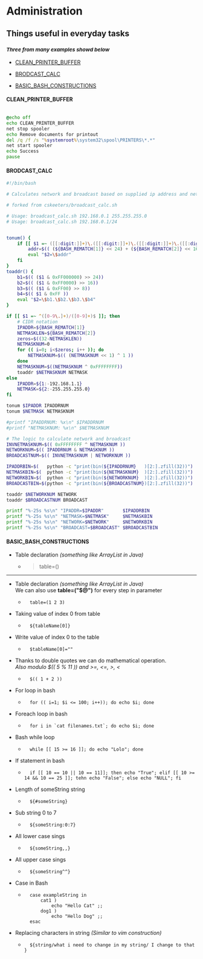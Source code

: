 # Administration 
## Things useful in everyday tasks
### _<sub>Three from many examples showd below_

* [CLEAN_PRINTER_BUFFER](https://github.com/Kiljan/Administration#CLEAN_PRINTER_BUFFER "CLEAN_PRINTER_BUFFER")

* [BRODCAST_CALC](https://github.com/Kiljan/Administration#BRODCAST_CALC "BRODCAST_CALC")

* [BASIC_BASH_CONSTRUCTIONS](https://github.com/Kiljan/Administration#BASIC_BASH_CONSTRUCTIONS "BASIC_BASH_CONSTRUCTIONS")

#### CLEAN_PRINTER_BUFFER

```bat

@echo off
echo CLEAN_PRINTER_BUFFER
net stop spooler
echo Remove documents for printout
del /q /f /s "%systemroot%\system32\spool\PRINTERS\*.*"
net start spooler
echo Success
pause
```

#### BRODCAST_CALC

```bash
#!/bin/bash

# Calculates network and broadcast based on supplied ip address and netmask

# forked from cskeeters/broadcast_calc.sh

# Usage: broadcast_calc.sh 192.168.0.1 255.255.255.0
# Usage: broadcast_calc.sh 192.168.0.1/24


tonum() {
    if [[ $1 =~ ([[:digit:]]+)\.([[:digit:]]+)\.([[:digit:]]+)\.([[:digit:]]+) ]]; then
        addr=$(( (${BASH_REMATCH[1]} << 24) + (${BASH_REMATCH[2]} << 16) + (${BASH_REMATCH[3]} << 8) + ${BASH_REMATCH[4]} ))
        eval "$2=\$addr"
    fi
}
toaddr() {
    b1=$(( ($1 & 0xFF000000) >> 24))
    b2=$(( ($1 & 0xFF0000) >> 16))
    b3=$(( ($1 & 0xFF00) >> 8))
    b4=$(( $1 & 0xFF ))
    eval "$2=\$b1.\$b2.\$b3.\$b4"
}

if [[ $1 =~ ^([0-9\.]+)/([0-9]+)$ ]]; then
    # CIDR notation
    IPADDR=${BASH_REMATCH[1]}
    NETMASKLEN=${BASH_REMATCH[2]}
    zeros=$((32-NETMASKLEN))
    NETMASKNUM=0
    for (( i=0; i<$zeros; i++ )); do
        NETMASKNUM=$(( (NETMASKNUM << 1) ^ 1 ))
    done
    NETMASKNUM=$((NETMASKNUM ^ 0xFFFFFFFF))
    toaddr $NETMASKNUM NETMASK
else
    IPADDR=${1:-192.168.1.1}
    NETMASK=${2:-255.255.255.0}
fi

tonum $IPADDR IPADDRNUM
tonum $NETMASK NETMASKNUM

#printf "IPADDRNUM: %x\n" $IPADDRNUM
#printf "NETMASKNUM: %x\n" $NETMASKNUM

# The logic to calculate network and broadcast
INVNETMASKNUM=$(( 0xFFFFFFFF ^ NETMASKNUM ))
NETWORKNUM=$(( IPADDRNUM & NETMASKNUM ))
BROADCASTNUM=$(( INVNETMASKNUM | NETWORKNUM ))

IPADDRBIN=$(   python -c "print(bin(${IPADDRNUM}   )[2:].zfill(32))")
NETMASKBIN=$(  python -c "print(bin(${NETMASKNUM}  )[2:].zfill(32))")
NETWORKBIN=$(  python -c "print(bin(${NETWORKNUM}  )[2:].zfill(32))")
BROADCASTBIN=$(python -c "print(bin(${BROADCASTNUM})[2:].zfill(32))")

toaddr $NETWORKNUM NETWORK
toaddr $BROADCASTNUM BROADCAST

printf "%-25s %s\n" "IPADDR=$IPADDR"       $IPADDRBIN
printf "%-25s %s\n" "NETMASK=$NETMASK"     $NETMASKBIN
printf "%-25s %s\n" "NETWORK=$NETWORK"     $NETWORKBIN
printf "%-25s %s\n" "BROADCAST=$BROADCAST" $BROADCASTBIN
```
#### BASIC_BASH_CONSTRUCTIONS

* Table declaration _(something like ArrayList in Java)_
    * > table=()
***
* Table declaration _(something like ArrayList in Java)_<br>We can also use __table=("$@")__ for every step in parameter 
    * ``` 
        table=(1 2 3) 
*   Taking value of index 0 from table
    * ```
        ${tableName[0]}
* Write value of index 0 to the table
    * ```
        $tableName[0]=""
* Thanks to double quotes we can do mathematical operation. <br>_Also modulo $(( 5 % 11 )) and >=, <=, >, <_
    * ```
        $(( 1 + 2 ))
* For loop in bash
    * ```
        for (( i=1; $i <= 100; i++)); do echo $i; done
* Foreach loop in bash
    * ```
        for i in `cat filenames.txt`; do echo $i; done
* Bash while loop
    * ```
        while [[ 15 >= 16 ]]; do echo "Lolo"; done
* If statement in bash
    * ```
        if [[ 10 == 10 || 10 == 11]]; then echo "True"; elif [[ 10 >= 14 && 10 == 25 ]]; tehn echo "False"; else echo "NULL"; fi
* Length of someString string
    * ```
        ${#someString}
* Sub string 0 to 7
    * ```
        ${someString:0:7}
* All lower case sings
    * ```
        ${someString,,}
* All upper case sings
    * ```
        ${someString^^}
* Case in Bash
    * ```   
        case exampleString in
            cat1 )
                echo "Hello Cat" ;;
            dog1 )
                echo "Hello Dog" ;;
        esac
* Replacing characters in string _(Similar to vim construction)_
    * ```
        ${string/what i need to change in my string/ I change to that }
